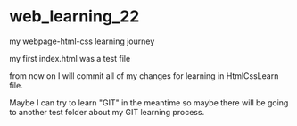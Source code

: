 # web_learning_22
my webpage-html-css learning journey

my first index.html was a test file

from now on I will commit all of my changes for learning in HtmlCssLearn file.

Maybe I can try to learn "GIT" in the meantime so maybe there will be going to another test folder about my GIT learning process.
